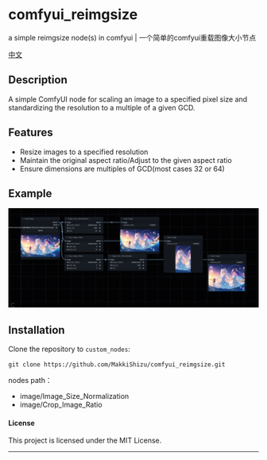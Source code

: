 # comfyui_reimgsize
a simple reimgsize node(s) in comfyui | 一个简单的comfyui重载图像大小节点

[中文](README_CN.md)

## Description
A simple ComfyUI node for scaling an image to a specified pixel size and standardizing the resolution to a multiple of a given GCD.

## Features
- Resize images to a specified resolution
- Maintain the original aspect ratio/Adjust to the given aspect ratio
- Ensure dimensions are multiples of GCD(most cases 32 or 64)

## Example
![image](./workflow/workflow.png)

## Installation
Clone the repository to `custom_nodes`:
```
git clone https://github.com/MakkiShizu/comfyui_reimgsize.git
```
nodes path：
- image/Image_Size_Normalization
- image/Crop_Image_Ratio

#### License
This project is licensed under the MIT License.
<hr>